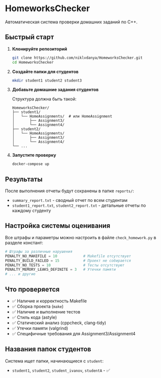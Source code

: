 # HomeworksChecker

Автоматическая система проверки домашних заданий по C++.

## Быстрый старт

1. **Клонируйте репозиторий**
   ```bash
   git clone https://github.com/niklvdanya/HomeworksChecker.git
   cd HomeworksChecker
   ```

2. **Создайте папки для студентов**
   ```bash
   mkdir student1 student2 student3
   ```

3. **Добавьте домашние задания студентов**
   
   Структура должна быть такой:
   ```
   HomeworksChecker/
   ├── student1/
   │   └── HomeAssignments/  # или HomeAssignment
   │       ├── Assignment3/
   │       └── Assignment4/
   ├── student2/
   │   └── HomeAssignments/
   │       ├── Assignment3/
   │       └── Assignment4/
   └── ...
   ```

4. **Запустите проверку**
   ```bash
   docker-compose up
   ```

## Результаты

После выполнения отчеты будут сохранены в папке `reports/`:
- `summary_report.txt` - сводный отчет по всем студентам
- `student1_report.txt`, `student2_report.txt` - детальные отчеты по каждому студенту

## Настройка системы оценивания

Все штрафы и параметры можно настроить в файле `check_homework.py` в разделе констант:

```python
# Штрафы за различные нарушения
PENALTY_NO_MAKEFILE = 10            # Makefile отсутствует
PENALTY_BUILD_FAILED = 15           # Проект не собирается
PENALTY_NO_TESTS = 10               # Тесты отсутствуют
PENALTY_MEMORY_LEAKS_DEFINITE = 3   # Утечки памяти
# ... и другие
```

## Что проверяется

- ✅ Наличие и корректность Makefile
- ✅ Сборка проекта (`make`)
- ✅ Наличие и выполнение тестов
- ✅ Стиль кода (astyle)
- ✅ Статический анализ (cppcheck, clang-tidy)
- ✅ Утечки памяти (valgrind)
- ✅ Специфичные требования для Assignment3/Assignment4

## Названия папок студентов

Система ищет папки, начинающиеся с `student`:
- `student1`, `student2`, `student_ivanov`, `studentA` - ✅
